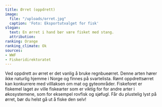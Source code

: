 ```yaml
---
title: Ørret (oppdrett)
image:
  file: "/uploads/orret.jpg"
  caption: 'Foto: Eksportutvalget for fisk'
slogan:
  text: En ørret i hand bør være fisket med stang.
  attribution: 
ranking: Orange
ranking_climate: Ok
sources:
- WWF
- Fiskeridirektoratet
---
```


Ved oppdrett av ørret er det vanlig å bruke regnbueørret. Denne arten hører ikke naturlig hjemme i Norge og finnes på svartelista. Rømt oppdrettsørret kan konkurrere med villlaksen om mat og gyteområder. Fiskeforet er fiskemel laget av ville fiskearter som er viktig for for andre arter i økosystemene, som for eksempel rovfisk og sjøfugl. Får du plustelig lyst på ørret, bør du helst gå ut å fiske den selv!
